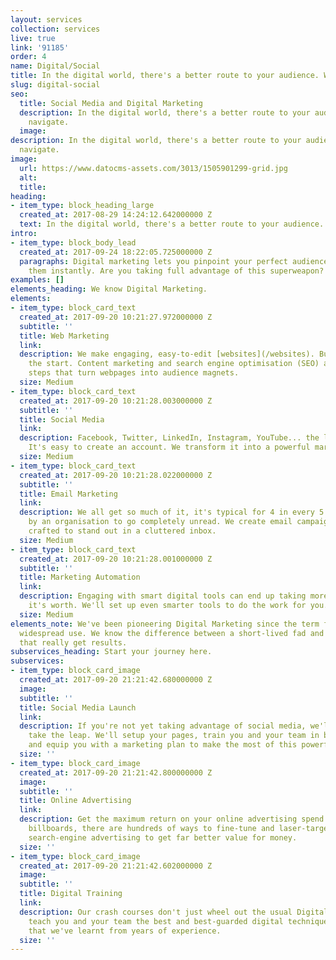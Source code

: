 ```yaml
---
layout: services
collection: services
live: true
link: '91185'
order: 4
name: Digital/Social
title: In the digital world, there's a better route to your audience. We'll navigate
slug: digital-social
seo:
  title: Social Media and Digital Marketing
  description: In the digital world, there's a better route to your audience. We'll
    navigate.
  image: 
description: In the digital world, there's a better route to your audience. We'll
  navigate.
image:
  url: https://www.datocms-assets.com/3013/1505901299-grid.jpg
  alt: 
  title: 
heading:
- item_type: block_heading_large
  created_at: 2017-08-29 14:24:12.642000000 Z
  text: In the digital world, there's a better route to your audience. We'll navigate.
intro:
- item_type: block_body_lead
  created_at: 2017-09-24 18:22:05.725000000 Z
  paragraphs: Digital marketing lets you pinpoint your perfect audience, then reach
    them instantly. Are you taking full advantage of this superweapon?
examples: []
elements_heading: We know Digital Marketing.
elements:
- item_type: block_card_text
  created_at: 2017-09-20 10:21:27.972000000 Z
  subtitle: ''
  title: Web Marketing
  link: 
  description: We make engaging, easy-to-edit [websites](/websites). But that's just
    the start. Content marketing and search engine optimisation (SEO) are the next
    steps that turn webpages into audience magnets.
  size: Medium
- item_type: block_card_text
  created_at: 2017-09-20 10:21:28.003000000 Z
  subtitle: ''
  title: Social Media
  link: 
  description: Facebook, Twitter, LinkedIn, Instagram, YouTube... the list goes on.
    It's easy to create an account. We transform it into a powerful marketing channel.
  size: Medium
- item_type: block_card_text
  created_at: 2017-09-20 10:21:28.022000000 Z
  subtitle: ''
  title: Email Marketing
  link: 
  description: We all get so much of it, it's typical for 4 in every 5 emails sent
    by an organisation to go completely unread. We create email campaigns specifically
    crafted to stand out in a cluttered inbox.
  size: Medium
- item_type: block_card_text
  created_at: 2017-09-20 10:21:28.001000000 Z
  subtitle: ''
  title: Marketing Automation
  link: 
  description: Engaging with smart digital tools can end up taking more time than
    it's worth. We'll set up even smarter tools to do the work for you.
  size: Medium
elements_note: We've been pioneering Digital Marketing since the term first entered
  widespread use. We know the difference between a short-lived fad and the techniques
  that really get results.
subservices_heading: Start your journey here.
subservices:
- item_type: block_card_image
  created_at: 2017-09-20 21:21:42.680000000 Z
  image: 
  subtitle: ''
  title: Social Media Launch
  link: 
  description: If you're not yet taking advantage of social media, we'll help you
    take the leap. We'll setup your pages, train you and your team in best practices,
    and equip you with a marketing plan to make the most of this powerful channel.
  size: ''
- item_type: block_card_image
  created_at: 2017-09-20 21:21:42.800000000 Z
  image: 
  subtitle: ''
  title: Online Advertising
  link: 
  description: Get the maximum return on your online advertising spend. Unlike real-life
    billboards, there are hundreds of ways to fine-tune and laser-target social and
    search-engine advertising to get far better value for money.
  size: ''
- item_type: block_card_image
  created_at: 2017-09-20 21:21:42.602000000 Z
  image: 
  subtitle: ''
  title: Digital Training
  link: 
  description: Our crash courses don't just wheel out the usual Digital 101. We'll
    teach you and your team the best and best-guarded digital techniques and practices
    that we've learnt from years of experience.
  size: ''
---
```


